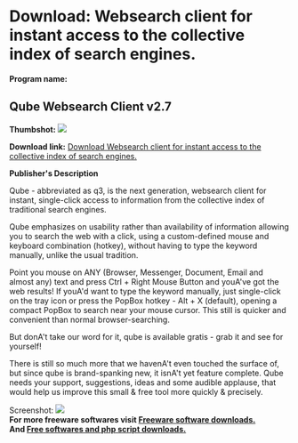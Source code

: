 # Download: Websearch client for instant access to the collective index of search engines.

**Program name:**

## Qube Websearch Client v2.7

  
**Thumbshot:** ![](http://www.freewarefiles.com/screenshot/qscreenshot_md.gif)   
  
**Download link:** [Download Websearch client for instant access to the collective index of search engines.](http://freesoftwares.boysofts.com/Qube-Websearch-Client-V_program_16472.html)  
  


**Publisher's Description**  
  


Qube - abbreviated as q3, is the next generation, websearch client for instant, single-click access to information from the collective index of traditional search engines. 

Qube emphasizes on usability rather than availability of information allowing you to search the web with a click, using a custom-defined mouse and keyboard combination (hotkey), without having to type the keyword manually, unlike the usual tradition.

Point you mouse on ANY (Browser, Messenger, Document, Email and almost any) text and press Ctrl + Right Mouse Button and youA've got the web results! If youA'd want to type the keyword manually, just single-click on the tray icon or press the PopBox hotkey - Alt + X (default), opening a compact PopBox to search near your mouse cursor. This still is quicker and convenient than normal browser-searching.

But donA't take our word for it, qube is available gratis - grab it and see for yourself!

There is still so much more that we havenA't even touched the surface of, but since qube is brand-spanking new, it isnA't yet feature complete. Qube needs your support, suggestions, ideas and some audible applause, that would help us improve this small & free tool more quickly & precisely. 

  
  
Screenshot: ![](http://www.freewarefiles.com/screenshot/qscreenshot.gif)   
**For more freeware softwares visit [Freeware software downloads.](http://freesoftwares.boysofts.com/)**   
**And [Free softwares and php script downloads.](http://www.boysofts.com/)**
